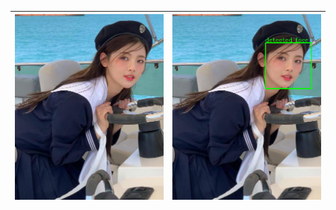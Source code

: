 | ![](https://github.com/Browallia/Computer-Vision-Course/blob/main/Assignment2/face.png) | ![](https://github.com/Browallia/Computer-Vision-Course/blob/main/Assignment2/face_det.png) |
| ------------------------------------------------------------ | ------------------------------------------------------------ |

